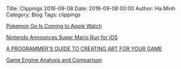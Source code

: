Title: Clippings 2016-09-08
Date: 2016-09-08 00:00
Author: Ha.Minh
Category: Blog
Tags: clippings

[Pokemon Go Is Coming to Apple Watch](http://www.adweek.com/socialtimes/pokemon-go-is-coming-to-apple-watch/644557)

[Nintendo Announces Super Mario Run for iOS](http://www.adweek.com/socialtimes/nintendo-announces-super-mario-run-for-ios/644523)

[A PROGRAMMER'S GUIDE TO CREATING ART FOR YOUR GAME](http://www.gamefromscratch.com/post/2013/06/11/Creating-art-for-your-game-when-you-are-a-programmer.aspx)

[Game Engine Analysis and Comparison](http://www.gamesparks.com/blog/game-engine-analysis-and-comparison/)
